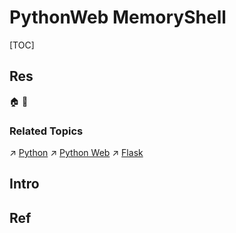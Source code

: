 # PythonWeb MemoryShell

[TOC]



## Res
🏠 
🚧 


### Related Topics
↗ [Python](../../../../../../../🔑%20CS%20Core/👩‍💻%20Computer%20Languages%20&%20Programming%20Methodology/Interpreted%20Languages/Python/Python.md)
↗ [Python Web](../../../../../../../Software%20Engineering/☝️%20Application%20Software%20Engineering/🕸️%20Web%20Development%20&%20The%20Internet/🗄️%20Web%20BackEnd%20Dev%20&%20Middleware/Web%20BackEnd%20Language%20&%20Ecosystems/Python%20Web.md)
↗ [Flask](../../../../../../../🔑%20CS%20Core/👩‍💻%20Computer%20Languages%20&%20Programming%20Methodology/🛠️%20Programming%20Tool%20Chain/🚠%20Application%20Runtimes%20&%20SDKs/Python%20Runtime%20Environments/📌%20Python%20Third-party%20Libs/SE%20&%20Web/Python%20Web%20Backend%20Dev%20Framework/Flask/Flask.md)



## Intro



## Ref
[浅析Python-Flask内存马]: http://www.mi1k7ea.com/2021/04/07/浅析Python-Flask内存马/#0x00-前言
